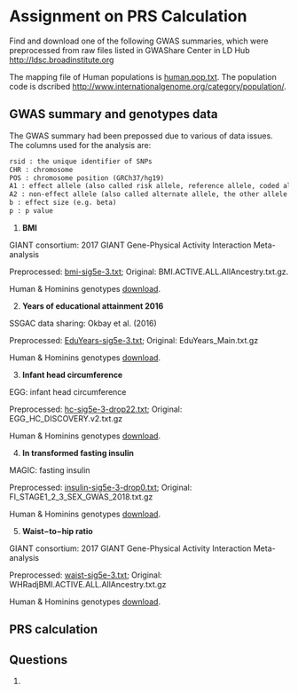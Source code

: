 # Assignment on PRS Calculation

Find and download one of the following GWAS summaries, which were preprocessed from raw files listed in GWAShare Center in LD Hub http://ldsc.broadinstitute.org

The mapping file of Human populations is [human.pop.txt](human.pop.txt). The population code is dscribed http://www.internationalgenome.org/category/population/. 



## GWAS summary and genotypes data 

The GWAS summary had been prepossed due to various of data issues. The columns used for the analysis are:

```txt
rsid : the unique identifier of SNPs
CHR : chromosome
POS : chromosome position (GRCh37/hg19)
A1 : effect allele (also called risk allele, reference allele, coded allele, etc.)
A2 : non-effect allele (also called alternate allele, the other allele etc.)
b : effect size (e.g. beta)
p : p value
```

1. __BMI__

GIANT consortium: 2017 GIANT Gene-Physical Activity Interaction Meta-analysis

Preprocessed: [bmi-sig5e-3.txt](bmi-sig5e-3.txt);
Original: BMI.ACTIVE.ALL.AllAncestry.txt.gz. 

Human & Hominins genotypes [download](https://github.com/walterxie/assignment-prs/raw/master/bmi.zip).  

2. __Years of educational attainment 2016__

SSGAC data sharing: Okbay et al. (2016)

Preprocessed: [EduYears-sig5e-3.txt](EduYears-sig5e-3.txt);
Original: EduYears_Main.txt.gz

Human & Hominins genotypes [download](https://github.com/walterxie/assignment-prs/raw/master/eduyears.zip).  

3. __Infant head circumference__

EGG: infant head circumference

Preprocessed: [hc-sig5e-3-drop22.txt](hc-sig5e-3-drop22.txt);
Original: EGG_HC_DISCOVERY.v2.txt.gz

Human & Hominins genotypes [download](https://github.com/walterxie/assignment-prs/raw/master/hc.zip).  

4. __In transformed fasting insulin__

MAGIC: fasting insulin

Preprocessed: [insulin-sig5e-3-drop0.txt](insulin-sig5e-3-drop0.txt);
Original: FI_STAGE1_2_3_SEX_GWAS_2018.txt.gz

Human & Hominins genotypes [download](https://github.com/walterxie/assignment-prs/raw/master/insulin.zip).  

5. __Waist−to−hip ratio__

GIANT consortium: 2017 GIANT Gene-Physical Activity Interaction Meta-analysis

Preprocessed: [waist-sig5e-3.txt](waist-sig5e-3.txt);
Original: WHRadjBMI.ACTIVE.ALL.AllAncestry.txt.gz

Human & Hominins genotypes [download](https://github.com/walterxie/assignment-prs/raw/master/whr.zip).  


## PRS calculation




## Questions

1. 



